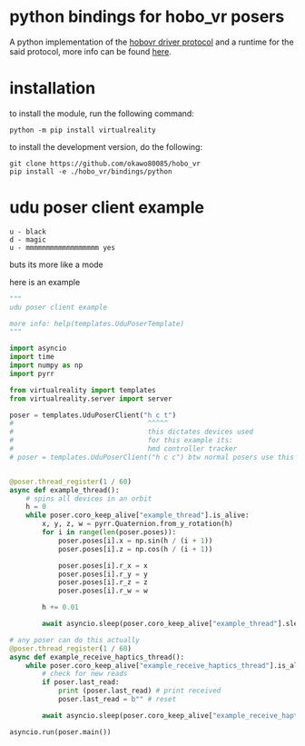 # python bindings for hobo_vr posers
A python implementation of the [hobovr driver protocol](https://github.com/okawo80085/hobo_vr/wiki/Driver:-communication-protocol) and a runtime for the said protocol, more info can be found [here](https://github.com/okawo80085/hobo_vr/wiki/virtualreality-API).

# installation
to install the module, run the following command:
```
python -m pip install virtualreality
```

to install the development version, do the following:
```
git clone https://github.com/okawo80085/hobo_vr
pip install -e ./hobo_vr/bindings/python
```

# udu poser client example
```
u - black
d - magic
u - mmmmmmmmmmmmmmmmmm yes
```
buts its more like a mode

here is an example
```python
"""
udu poser client example

more info: help(templates.UduPoserTemplate)
"""

import asyncio
import time
import numpy as np
import pyrr

from virtualreality import templates
from virtualreality.server import server

poser = templates.UduPoserClient("h c t")
#                                 ^^^^^
#                                 this dictates devices used
#                                 for this example its:
#                                 hmd controller tracker
# poser = templates.UduPoserClient("h c c") btw normal posers use this device configuration


@poser.thread_register(1 / 60)
async def example_thread():
    # spins all devices in an orbit
    h = 0
    while poser.coro_keep_alive["example_thread"].is_alive:
        x, y, z, w = pyrr.Quaternion.from_y_rotation(h)
        for i in range(len(poser.poses)):
            poser.poses[i].x = np.sin(h / (i + 1))
            poser.poses[i].z = np.cos(h / (i + 1))

            poser.poses[i].r_x = x
            poser.poses[i].r_y = y
            poser.poses[i].r_z = z
            poser.poses[i].r_w = w

        h += 0.01

        await asyncio.sleep(poser.coro_keep_alive["example_thread"].sleep_delay)

# any poser can do this actually
@poser.thread_register(1 / 60)
async def example_receive_haptics_thread():
    while poser.coro_keep_alive["example_receive_haptics_thread"].is_alive:
        # check for new reads
        if poser.last_read:
            print (poser.last_read) # print received
            poser.last_read = b"" # reset

        await asyncio.sleep(poser.coro_keep_alive["example_receive_haptics_thread"].sleep_delay)

asyncio.run(poser.main())
```